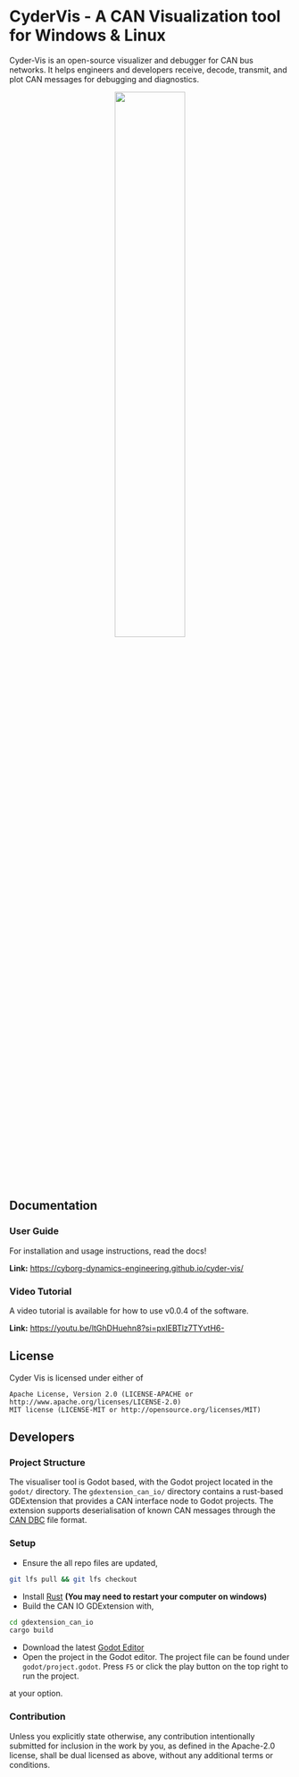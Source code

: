 # CyderVis - A CAN Visualization tool for Windows & Linux

Cyder-Vis is an open-source visualizer and debugger for CAN bus networks. It helps engineers and developers receive, decode, transmit, and plot CAN messages for debugging and diagnostics.

<p align="center">
    <img src="godot/screenshot.png" width="50%">
</p>

## Documentation

###  User Guide

For installation and usage instructions, read the docs!

**Link:** https://cyborg-dynamics-engineering.github.io/cyder-vis/

### Video Tutorial

A video tutorial is available for how to use v0.0.4 of the software.

**Link:** https://youtu.be/ltGhDHuehn8?si=pxIEBTlz7TYvtH6-

## License

Cyder Vis is licensed under either of

    Apache License, Version 2.0 (LICENSE-APACHE or http://www.apache.org/licenses/LICENSE-2.0)
    MIT license (LICENSE-MIT or http://opensource.org/licenses/MIT)


## Developers

### Project Structure

The visualiser tool is Godot based, with the Godot project located in the `godot/` directory. The `gdextension_can_io/` directory contains a rust-based GDExtension that provides a CAN interface node to Godot projects. The extension supports deserialisation of known CAN messages through the [CAN DBC](https://www.csselectronics.com/pages/can-dbc-file-database-intro) file format.

### Setup

- Ensure the all repo files are updated,

```bash
git lfs pull && git lfs checkout
```

- Install [Rust](https://www.rust-lang.org/tools/install) **(You may need to restart your computer on windows)**
- Build the CAN IO GDExtension with,

```bash
cd gdextension_can_io
cargo build
```

- Download the latest [Godot Editor](https://godotengine.org/)
- Open the project in the Godot editor. The project file can be found under `godot/project.godot`. Press `F5` or click the play button on the top right to run the project.

at your option.

### Contribution

Unless you explicitly state otherwise, any contribution intentionally submitted for inclusion in the work by you, as defined in the Apache-2.0 license, shall be dual licensed as above, without any additional terms or conditions.
